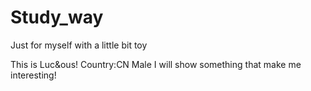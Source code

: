 # Study_way
Just for myself with a little bit toy


This is Luc&ous!
Country:CN
Male
I will show something that make me interesting!
